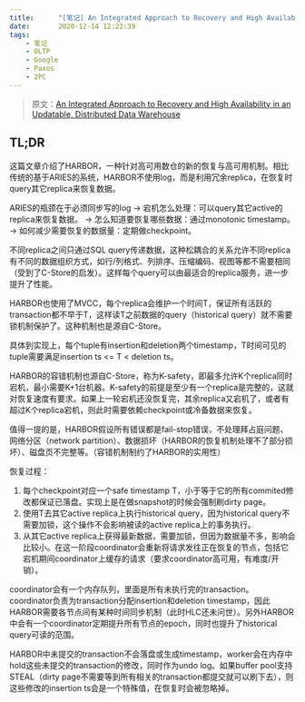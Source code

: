 ```yaml
---
title:      "[笔记] An Integrated Approach to Recovery and High Availability in an Updatable, Distributed Data Warehouse"
date:       2020-12-14 12:22:39
tags:
    - 笔记
    - OLTP
    - Google
    - Paxos
    - 2PC
---
```


> 原文：[An Integrated Approach to Recovery and High Availability in an Updatable, Distributed Data Warehouse](https://citeseerx.ist.psu.edu/viewdoc/download?doi=10.1.1.481.3000&rep=rep1&type=pdf)

## TL;DR

这篇文章介绍了HARBOR，一种针对高可用数仓的新的恢复与高可用机制。相比传统的基于ARIES的系统，HARBOR不使用log，而是利用冗余replica，在恢复时query其它replica来恢复数据。

<!--more-->

ARIES的瓶颈在于必须同步写的log
-> 宕机怎么处理：可以query其它active的replica来恢复数据。
-> 怎么知道要恢复哪些数据：通过monotonic timestamp。
-> 如何减少需要恢复的数据量：定期做checkpoint。

不同replica之间只通过SQL query传递数据，这种松耦合的关系允许不同replica有不同的数据组织方式，如行/列格式、列排序、压缩编码、视图等都不需要相同（受到了C-Store的启发）。这样每个query可以由最适合的replica服务，进一步提升了性能。

HARBOR也使用了MVCC，每个replica会维护一个时间T，保证所有活跃的transaction都不早于T，这样读T之前数据的query（historical query）就不需要锁机制保护了。这种机制也是源自C-Store。

具体到实现上，每个tuple有insertion和deletion两个timestamp，T时间可见的tuple需要满足insertion ts <= T < deletion ts。

HARBOR的容错机制也源自C-Store，称为K-safety，即最多允许K个replica同时宕机，最小需要K+1台机器。K-safety的前提是至少有一个replica是完整的，这就对恢复速度有要求。如果上一轮宕机还没恢复完，其余replica又宕机了，或者有超过K个replica宕机，则此时需要依赖checkpoint或冷备数据来恢复。

值得一提的是，HARBOR假设所有错误都是fail-stop错误，不处理拜占庭问题、网络分区（network partition）、数据损坏（HARBOR的恢复机制处理不了部分损坏）、磁盘页不完整等。（容错机制制约了HARBOR的实用性）

恢复过程：
1. 每个checkpoint对应一个safe timestamp T，小于等于它的所有commited修改都保证已落盘。实现上是在做snapshot的时候会强制刷dirty page。
1. 使用T去其它active replica上执行historical query，因为historical query不需要加锁，这个操作不会影响被读的active replica上的事务执行。
1. 从其它active replica上获得最新数据，需要加锁，但因为数据量不多，影响会比较小。在这一阶段coordinator会重新将请求发往正在恢复的节点，包括它宕机期间coordinator上缓存的请求（要求coordinator高可用，有难度/开销）。

coordinator会有一个内存队列，里面是所有未执行完的transaction。coordinator负责为transaction分配insertion和deletion timestamp，因此HARBOR需要各节点间有某种时间同步机制（此时HLC还未问世）。另外HARBOR中会有一个coordinator定期提升所有节点的epoch，同时也提升了historical query可读的范围。

HARBOR中未提交的transaction不会落盘或生成timestamp，worker会在内存中hold这些未提交的transaction的修改，同时作为undo log。如果buffer pool支持STEAL（dirty page不需要等到所有相关的transaction都提交就可以刷下去），则这些修改的insertion ts会是一个特殊值，在恢复时会被忽略掉。


